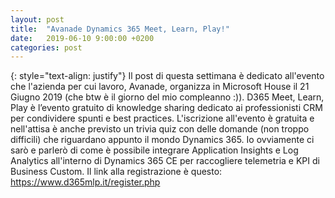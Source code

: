 ```yaml
---
layout: post
title:  "Avanade Dynamics 365 Meet, Learn, Play!"
date:   2019-06-10 9:00:00 +0200
categories: post
---
```

{: style="text-align: justify"}
Il post di questa settimana è dedicato all'evento che l'azienda per cui lavoro, Avanade, organizza in Microsoft House il 21 Giugno 2019 (che btw è il giorno del mio compleanno :)). D365 Meet, Learn, Play è l’evento gratuito di knowledge sharing dedicato ai professionisti CRM per condividere spunti e best practices. L'iscrizione all'evento è gratuita e nell'attisa è anche previsto un trivia quiz con delle domande (non troppo difficili) che riguardano appunto il mondo Dynamics 365. Io ovviamente ci sarò e parlerò di come è possibile integrare Application Insights e Log Analytics all'interno di Dynamics 365 CE per raccogliere telemetria e KPI di Business Custom. Il link alla registrazione è questo: https://www.d365mlp.it/register.php